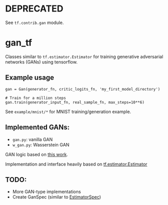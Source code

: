 # DEPRECATED
See `tf.contrib.gan` module.

# gan_tf
Classes similar to `tf.estimator.Estimator` for training generative adversarial networks (GANs) using tensorflow.

## Example usage
```
gan = Gan(generator_fn, critic_logits_fn, 'my_first_model_directory')

# Train for a million steps
gan.train(generator_input_fn, real_sample_fn, max_steps=10**6)
```
See `example/mnist/*` for MNIST training/generation example.

## Implemented GANs:
* `gan.py`: vanilla GAN
* `w_gan.py`: Wasserstein GAN

GAN logic based on [this work](https://github.com/wiseodd/generative-models/blob/master/GAN/).

Implementation and interface heavily based on [tf.estimator.Estimator](https://github.com/tensorflow/tensorflow/blob/master/tensorflow/contrib/learn/python/learn/estimators/estimator.py)

## TODO:
* More GAN-type implementations
* Create GanSpec (similar to [EstimatorSpec](https://github.com/tensorflow/tensorflow/blob/master/tensorflow/contrib/learn/python/learn/estimators/model_fn.py))

